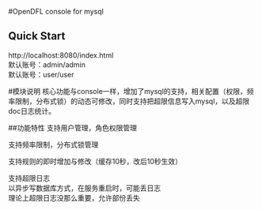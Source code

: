 #OpenDFL console for mysql

## Quick Start
http://localhost:8080/index.html  
默认账号：admin/admin  
默认账号：user/user

#模块说明
核心功能与console一样，增加了mysql的支持，相关配置（权限，频率限制，分布式锁）的动态可修改，同时支持把超限信息写入mysql，以及超限doc日志统计。

##功能特性
支持用户管理，角色权限管理

支持频率限制，分布式锁管理

支持规则的即时增加与修改（缓存10秒，改后10秒生效）

支持超限日志  
以异步写数据库方式，在服务重启时，可能丢日志  
理论上超限日志没那么重要，允许部份丢失
